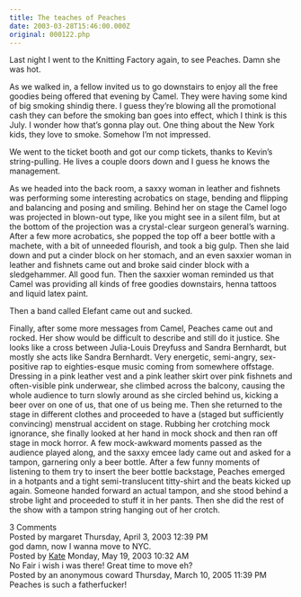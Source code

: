 ```yaml
---
title: The teaches of Peaches
date: 2003-03-28T15:46:00.000Z
original: 000122.php
---
```


Last night I went to the Knitting Factory again, to see Peaches. Damn she was hot.

As we walked in, a fellow invited us to go downstairs to enjoy all the free goodies being offered that evening by Camel. They were having some kind of big smoking shindig there. I guess they’re blowing all the promotional cash they can before the smoking ban goes into effect, which I think is this July. I wonder how that’s gonna play out. One thing about the New York kids, they love to smoke. Somehow I’m not impressed.

We went to the ticket booth and got our comp tickets, thanks to Kevin’s string-pulling. He lives a couple doors down and I guess he knows the management.

As we headed into the back room, a saxxy woman in leather and fishnets was performing some interesting acrobatics on stage, bending and flipping and balancing and posing and smiling. Behind her on stage the Camel logo was projected in blown-out type, like you might see in a silent film, but at the bottom of the projection was a crystal-clear surgeon general’s warning. After a few more acrobatics, she popped the top off a beer bottle with a machete, with a bit of unneeded flourish, and took a big gulp. Then she laid down and put a cinder block on her stomach, and an even saxxier woman in leather and fishnets came out and broke said cinder block with a sledgehammer. All good fun. Then the saxxier woman reminded us that Camel was providing all kinds of free goodies downstairs, henna tattoos and liquid latex paint.

Then a band called Elefant came out and sucked.

Finally, after some more messages from Camel, Peaches came out and rocked. Her show would be difficult to describe and still do it justice. She looks like a cross between Julia-Louis Dreyfuss and Sandra Bernhardt, but mostly she acts like Sandra Bernhardt. Very energetic, semi-angry, sex-positive rap to eighties-esque music coming from somewhere offstage. Dressing in a pink leather vest and a pink leather skirt over pink fishnets and often-visible pink underwear, she climbed across the balcony, causing the whole audience to turn slowly around as she circled behind us, kicking a beer over on one of us, that one of us being me. Then she returned to the stage in different clothes and proceeded to have a (staged but sufficiently convincing) menstrual accident on stage. Rubbing her crotching mock ignorance, she finally looked at her hand in mock shock and then ran off stage in mock horror. A few mock-awkward moments passed as the audience played along, and the saxxy emcee lady came out and asked for a tampon, garnering only a beer bottle. After a few funny moments of listening to them try to insert the beer bottle backstage, Peaches emerged in a hotpants and a tight semi-translucent titty-shirt and the beats kicked up again. Someone handed forward an actual tampon, and she stood behind a strobe light and proceeded to stuff it in her pants. Then she did the rest of the show with a tampon string hanging out of her crotch.


<div class="commentdivider"></div><span class="commentheader">3 Comments</span>



<div class="commentdivider">
<span class="commentauthorbox">Posted by margaret</span>
<span class="commentdatebox">Thursday, April  3, 2003</span>
<span class="commenttimebox">12:39 PM</span>
</div>
<div class="commentbody">god damn, now I wanna move to NYC.</div>
<div class="commentdivider">
<span class="commentauthorbox">Posted by <a href="mailto&#58;vuveish7&#64;hotmail&#46;com">Kate</a></span>
<span class="commentdatebox">Monday, May 19, 2003</span>
<span class="commenttimebox">10:32 AM</span>
</div>
<div class="commentbody">No Fair i wish i was there! Great time to move eh?</div>
<div class="commentdivider">
<span class="commentauthorbox">Posted by an anonymous coward</span>
<span class="commentdatebox">Thursday, March 10, 2005</span>
<span class="commenttimebox">11:39 PM</span>
</div>
<div class="commentbody">Peaches is such a fatherfucker!</div>




